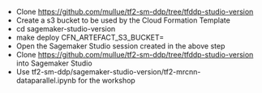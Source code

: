 * Clone https://github.com/mullue/tf2-sm-ddp/tree/tfddp-studio-version
* Create a s3 bucket to be used by the Cloud Formation Template
* cd sagemaker-studio-version
* make deploy CFN_ARTEFACT_S3_BUCKET=<your s3 bucket>
* Open the Sagemaker Studio session created in the above step
* Clone https://github.com/mullue/tf2-sm-ddp/tree/tfddp-studio-version into Sagemaker Studio
* Use tf2-sm-ddp/sagemaker-studio-version/tf2-mrcnn-dataparallel.ipynb for the workshop
